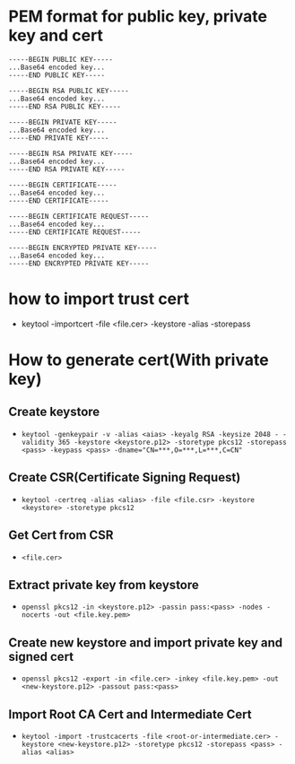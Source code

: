 # PEM format for public key, private key and cert
```
-----BEGIN PUBLIC KEY-----
...Base64 encoded key...
-----END PUBLIC KEY-----

-----BEGIN RSA PUBLIC KEY-----
...Base64 encoded key...
-----END RSA PUBLIC KEY-----

-----BEGIN PRIVATE KEY-----
...Base64 encoded key...
-----END PRIVATE KEY-----

-----BEGIN RSA PRIVATE KEY-----
...Base64 encoded key...
-----END RSA PRIVATE KEY-----

-----BEGIN CERTIFICATE-----
...Base64 encoded key...
-----END CERTIFICATE-----

-----BEGIN CERTIFICATE REQUEST-----
...Base64 encoded key...
-----END CERTIFICATE REQUEST-----

-----BEGIN ENCRYPTED PRIVATE KEY-----
...Base64 encoded key...
-----END ENCRYPTED PRIVATE KEY-----
```

# how to import trust cert
- keytool -importcert -file <file.cer> -keystore <keystore> -alias <aias> -storepass <pass>

# How to generate cert(With private key)
## Create keystore
- ```keytool -genkeypair -v -alias <aias> -keyalg RSA -keysize 2048 - -validity 365 -keystore <keystore.p12> -storetype pkcs12 -storepass <pass> -keypass <pass> -dname="CN=***,O=***,L=***,C=CN"```
## Create CSR(Certificate Signing Request)
- ```keytool -certreq -alias <alias> -file <file.csr> -keystore <keystore> -storetype pkcs12```
## Get Cert from CSR
- ```<file.cer>```
## Extract private key from keystore
- ```openssl pkcs12 -in <keystore.p12> -passin pass:<pass> -nodes -nocerts -out <file.key.pem>```
## Create new keystore and import private key and signed cert
- ```openssl pkcs12 -export -in <file.cer> -inkey <file.key.pem> -out <new-keystore.p12> -passout pass:<pass>```
## Import Root CA Cert and Intermediate Cert
- ```keytool -import -trustcacerts -file <root-or-intermediate.cer> -keystore <new-keystore.p12> -storetype pkcs12 -storepass <pass> -alias <alias>```